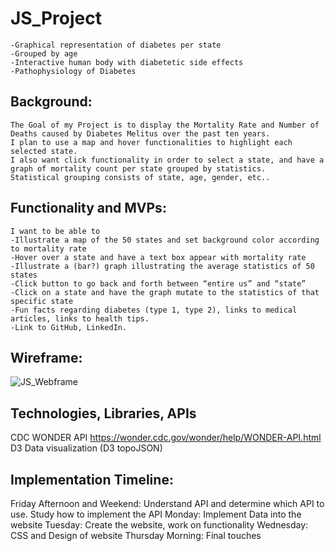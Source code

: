# JS_Project
    -Graphical representation of diabetes per state
    -Grouped by age 
    -Interactive human body with diabetetic side effects
    -Pathophysiology of Diabetes

## Background: 
    The Goal of my Project is to display the Mortality Rate and Number of Deaths caused by Diabetes Melitus over the past ten years. 
    I plan to use a map and hover functionalities to highlight each selected state. 
    I also want click functionality in order to select a state, and have a graph of mortality count per state grouped by statistics. 
    Statistical grouping consists of state, age, gender, etc..

## Functionality and MVPs:
    I want to be able to 
    -Illustrate a map of the 50 states and set background color according to mortality rate 
    -Hover over a state and have a text box appear with mortality rate
    -Illustrate a (bar?) graph illustrating the average statistics of 50 states
    -Click button to go back and forth between “entire us” and “state”
    -Click on a state and have the graph mutate to the statistics of that specific state
    -Fun facts regarding diabetes (type 1, type 2), links to medical articles, links to health tips.
    -Link to GitHub, LinkedIn. 

## Wireframe: 
![JS_Webframe](https://user-images.githubusercontent.com/107147187/184403472-8aa51e1d-9bcc-4924-a9f5-7e885460fba6.png)

## Technologies, Libraries, APIs
CDC WONDER API
https://wonder.cdc.gov/wonder/help/WONDER-API.html
D3 Data visualization (D3 topoJSON)


## Implementation Timeline:
Friday Afternoon and Weekend: Understand API and determine which API to use. Study how to implement the API
Monday: Implement Data into the website
Tuesday: Create the website, work on functionality 
Wednesday: CSS and Design of website
Thursday Morning: Final touches 
